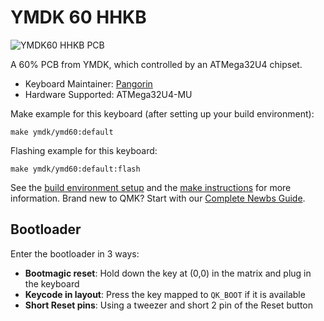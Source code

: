 # YMDK 60 HHKB

![YMDK60 HHKB PCB](https://imgur.com/a/wuQ5XAG)

A 60% PCB from YMDK, which controlled by an ATMega32U4 chipset.

* Keyboard Maintainer: [Pangorin](https://github.com/pangorin)
* Hardware Supported: ATMega32U4-MU

Make example for this keyboard (after setting up your build environment):

    make ymdk/ymd60:default

Flashing example for this keyboard:

    make ymdk/ymd60:default:flash

See the [build environment setup](https://docs.qmk.fm/#/getting_started_build_tools) and the [make instructions](https://docs.qmk.fm/#/getting_started_make_guide) for more information. Brand new to QMK? Start with our [Complete Newbs Guide](https://docs.qmk.fm/#/newbs).

## Bootloader

Enter the bootloader in 3 ways:

* **Bootmagic reset**: Hold down the key at (0,0) in the matrix and plug in the keyboard
* **Keycode in layout**: Press the key mapped to `QK_BOOT` if it is available
* **Short Reset pins**: Using a tweezer and short 2 pin of the Reset button
